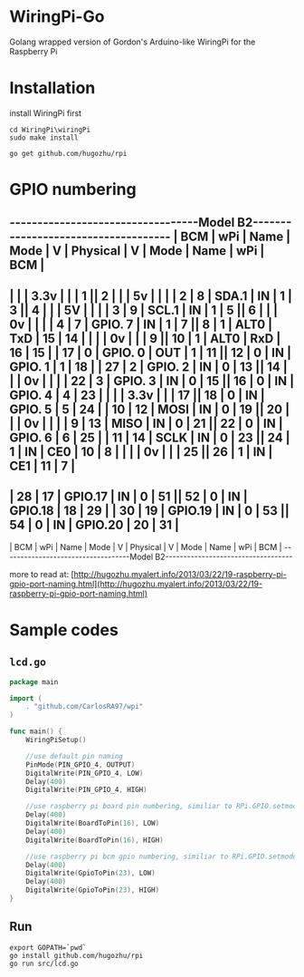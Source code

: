 WiringPi-Go
============

Golang wrapped version of Gordon's Arduino-like WiringPi for the Raspberry Pi

# Installation

install WiringPi first

```
cd WiringPi\wiringPi
sudo make install

go get github.com/hugozhu/rpi
```

# GPIO numbering

 ----------------------------------Model B2------------------------------------
 | BCM | wPi |   Name  | Mode | V | Physical | V | Mode | Name    | wPi | BCM |
 ------------------------------------------------------------------------------
 |     |     |    3.3v |      |   |  1 || 2  |   |      | 5v      |     |     |
 |   2 |   8 |   SDA.1 |   IN | 1 |  3 || 4  |   |      | 5V      |     |     |
 |   3 |   9 |   SCL.1 |   IN | 1 |  5 || 6  |   |      | 0v      |     |     |
 |   4 |   7 | GPIO. 7 |   IN | 1 |  7 || 8  | 1 | ALT0 | TxD     | 15  | 14  |
 |     |     |      0v |      |   |  9 || 10 | 1 | ALT0 | RxD     | 16  | 15  |
 |  17 |   0 | GPIO. 0 |  OUT | 1 | 11 || 12 | 0 | IN   | GPIO. 1 | 1   | 18  |
 |  27 |   2 | GPIO. 2 |   IN | 0 | 13 || 14 |   |      | 0v      |     |     |
 |  22 |   3 | GPIO. 3 |   IN | 0 | 15 || 16 | 0 | IN   | GPIO. 4 | 4   | 23  |
 |     |     |    3.3v |      |   | 17 || 18 | 0 | IN   | GPIO. 5 | 5   | 24  |
 |  10 |  12 |    MOSI |   IN | 0 | 19 || 20 |   |      | 0v      |     |     |
 |   9 |  13 |    MISO |   IN | 0 | 21 || 22 | 0 | IN   | GPIO. 6 | 6   | 25  |
 |  11 |  14 |    SCLK |   IN | 0 | 23 || 24 | 1 | IN   | CE0     | 10  | 8   |
 |     |     |      0v |      |   | 25 || 26 | 1 | IN   | CE1     | 11  | 7   |
 ------------------------------------------------------------------------------
 |  28 |  17 | GPIO.17 |   IN | 0 | 51 || 52 | 0 | IN   | GPIO.18 | 18  | 29  |
 |  30 |  19 | GPIO.19 |   IN | 0 | 53 || 54 | 0 | IN   | GPIO.20 | 20  | 31  |
 ------------------------------------------------------------------------------
 | BCM | wPi |   Name  | Mode | V | Physical | V | Mode | Name    | wPi | BCM |
 -----------------------------------Model B2-----------------------------------

more to read at: [http://hugozhu.myalert.info/2013/03/22/19-raspberry-pi-gpio-port-naming.html](http://hugozhu.myalert.info/2013/03/22/19-raspberry-pi-gpio-port-naming.html)

# Sample codes

## `lcd.go`
```go
package main

import (
    . "github.com/CarlosRA97/wpi"
)

func main() {
    WiringPiSetup()

    //use default pin naming
    PinMode(PIN_GPIO_4, OUTPUT)
    DigitalWrite(PIN_GPIO_4, LOW)
    Delay(400)
    DigitalWrite(PIN_GPIO_4, HIGH)

    //use raspberry pi board pin numbering, similiar to RPi.GPIO.setmode(RPi.GPIO.BOARD)
    Delay(400)
    DigitalWrite(BoardToPin(16), LOW)
    Delay(400)
    DigitalWrite(BoardToPin(16), HIGH)

    //use raspberry pi bcm gpio numbering, similiar to RPi.GPIO.setmode(RPi.GPIO.BCM)
    Delay(400)
    DigitalWrite(GpioToPin(23), LOW)
    Delay(400)
    DigitalWrite(GpioToPin(23), HIGH)
}
```

## Run

```
export GOPATH=`pwd`
go install github.com/hugozhu/rpi 
go run src/lcd.go 
```
